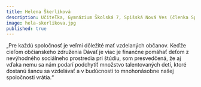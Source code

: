 ```yaml
---
title: Helena Škerlíková
description: Učiteľka, Gymnázium Školská 7, Spišská Nová Ves (členka Správnej rady)
image: hela-skerlikova.jpg
published: true
---
```

„Pre každú spoločnosť je veľmi dôležité mať vzdelaných občanov. Keďže cieľom občianskeho združenia Dávať je viac je finančne pomáhať deťom z nevýhodného sociálneho prostredia pri štúdiu, som presvedčená, že aj vďaka nemu sa nám podarí podchytiť množstvo talentovaných detí, ktoré dostanú šancu sa vzdelávať a v budúcnosti to mnohonásobne našej spoločnosti vrátia.“
